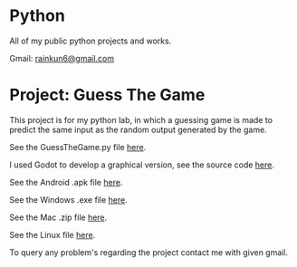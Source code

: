 # Python

All of my public python projects and works.

Gmail: rainkun6@gmail.com

# Project: Guess The Game

This project is for my python lab, in which a guessing game is made to predict the same input as the random output generated by the game.

See the GuessTheGame.py file [here](rawPython).

I used Godot to develop a graphical version, see the source code [here](guessGam).

See the Android .apk file [here](android).

See the Windows .exe file [here](window).

See the Mac .zip file [here](macOs).

See the Linux file [here](linux).

To query any problem's regarding the project contact me with given gmail.
